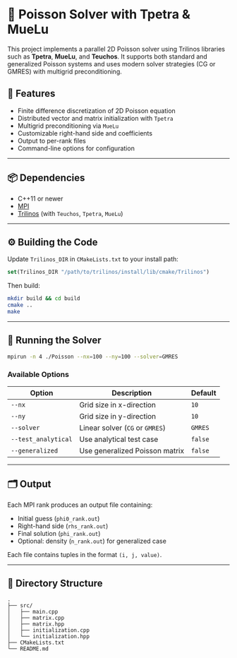 # 🧮 Poisson Solver with Tpetra & MueLu

This project implements a parallel 2D Poisson solver using Trilinos libraries such as **Tpetra**, **MueLu**, and **Teuchos**. It supports both standard and generalized Poisson systems and uses modern solver strategies (CG or GMRES) with multigrid preconditioning.

## 🔧 Features

* Finite difference discretization of 2D Poisson equation
* Distributed vector and matrix initialization with `Tpetra`
* Multigrid preconditioning via `MueLu`
* Customizable right-hand side and coefficients
* Output to per-rank files
* Command-line options for configuration

---

## 📦 Dependencies

* C++11 or newer
* [MPI](https://www.open-mpi.org/)
* [Trilinos](https://trilinos.github.io/) (with `Teuchos`, `Tpetra`, `MueLu`)

---

## ⚙️ Building the Code

Update `Trilinos_DIR` in `CMakeLists.txt` to your install path:

```cmake
set(Trilinos_DIR "/path/to/trilinos/install/lib/cmake/Trilinos")
```

Then build:

```bash
mkdir build && cd build
cmake ..
make
```

---

## 🚀 Running the Solver

```bash
mpirun -n 4 ./Poisson --nx=100 --ny=100 --solver=GMRES
```

### Available Options

| Option              | Description                     | Default |
| ------------------- | ------------------------------- | ------- |
| `--nx`              | Grid size in x-direction        | `10`    |
| `--ny`              | Grid size in y-direction        | `10`    |
| `--solver`          | Linear solver (`CG` or `GMRES`) | `GMRES` |
| `--test_analytical` | Use analytical test case        | `false` |
| `--generalized`     | Use generalized Poisson matrix  | `false` |

---

## 🗂 Output

Each MPI rank produces an output file containing:

* Initial guess (`phi0_rank.out`)
* Right-hand side (`rhs_rank.out`)
* Final solution (`phi_rank.out`)
* Optional: density (`n_rank.out`) for generalized case

Each file contains tuples in the format `(i, j, value)`.

---

## 📁 Directory Structure

```
.
├── src/
│   ├── main.cpp
│   ├── matrix.cpp
│   ├── matrix.hpp
│   ├── initialization.cpp
│   └── initialization.hpp
├── CMakeLists.txt
└── README.md
```


